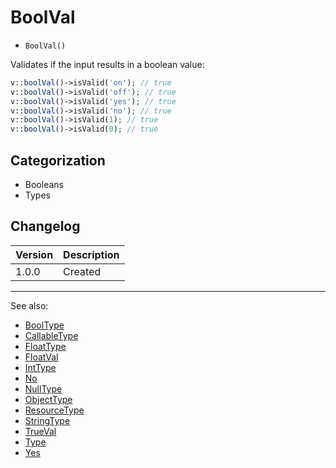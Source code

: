 # BoolVal

- `BoolVal()`

Validates if the input results in a boolean value:

```php
v::boolVal()->isValid('on'); // true
v::boolVal()->isValid('off'); // true
v::boolVal()->isValid('yes'); // true
v::boolVal()->isValid('no'); // true
v::boolVal()->isValid(1); // true
v::boolVal()->isValid(0); // true
```

## Categorization

- Booleans
- Types

## Changelog

Version | Description
--------|-------------
  1.0.0 | Created

***
See also:

- [BoolType](BoolType.md)
- [CallableType](CallableType.md)
- [FloatType](FloatType.md)
- [FloatVal](FloatVal.md)
- [IntType](IntType.md)
- [No](No.md)
- [NullType](NullType.md)
- [ObjectType](ObjectType.md)
- [ResourceType](ResourceType.md)
- [StringType](StringType.md)
- [TrueVal](TrueVal.md)
- [Type](Type.md)
- [Yes](Yes.md)
